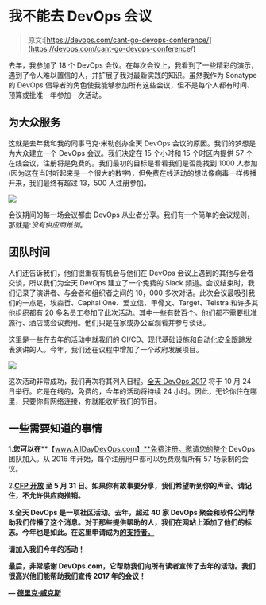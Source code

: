 # 我不能去 DevOps 会议

> 原文:[https://devops.com/cant-go-devops-conference/](https://devops.com/cant-go-devops-conference/)

去年，我参加了 18 个 DevOps 会议。在每次会议上，我看到了一些精彩的演示，遇到了令人难以置信的人，并扩展了我对最新实践的知识。虽然我作为 Sonatype 的 DevOps 倡导者的角色使我能够参加所有这些会议，但不是每个人都有时间、预算或批准一年参加一次活动。

## 为大众服务

这就是去年我和我的同事马克·米勒创办全天 DevOps 会议的原因。我们的梦想是为大众建立一个 DevOps 会议。我们决定在 15 个小时和 15 个时区内提供 57 个在线会议，注册将是免费的。我们最初的目标是看看我们是否能找到 1000 人参加(因为这在当时听起来是一个很大的数字)，但免费在线活动的想法像病毒一样传播开来，我们最终有超过 13，500 人注册参加。

![](../Images/d9e449bb5f65486990cc241ffc539c86.png)

会议期间的每一场会议都由 DevOps 从业者分享。我们有一个简单的会议规则，那就是:*没有供应商推销*。

## 团队时间

人们还告诉我们，他们很重视有机会与他们在 DevOps 会议上遇到的其他与会者交谈，所以我们为全天 DevOps 建立了一个免费的 Slack 频道。会议结束时，我们记录了演讲者、与会者和组织者之间的 10，000 多次对话。此次会议最吸引我们的一点是，埃森哲、Capital One、爱立信、甲骨文、Target、Telstra 和许多其他组织都有 20 多名员工参加了此次活动。其中一些有数百个。他们都不需要批准旅行、酒店或会议费用。他们只是在家或办公室观看并参与谈话。

这里是一些在去年的活动中就我们的 CI/CD、现代基础设施和自动化安全跟踪发表演讲的人。今年，我们还在议程中增加了一个政府发展项目。

![](../Images/37e01f3444ef883135c8ca83b7141208.png)

这次活动非常成功，我们再次将其列入日程。[全天 DevOps 2017](http://alldaydevops.com/) 将于 10 月 24 日举行。它是在线的，免费的，今年的活动将持续 24 小时。因此，无论你住在哪里，只要你有网络连接，你就能收听我们的节目。

## 一些需要知道的事情

1.**您可以在****【www.AllDayDevOps.com】**免费注册。邀请您的整个 DevOps 团队加入。从 2016 年开始，每个注册用户都可以免费观看所有 57 场录制的会议。

2.**[**CFP 开放**](https://www.papercall.io/alldaydevops-2017) **至 5 月 31 日**。如果你有故事要分享，我们希望听到你的声音。请记住，不允许供应商推销。**

**3.**全天 DevOps 是一项社区活动**。去年，超过 40 家 DevOps 聚会和软件公司帮助我们传播了这个消息。对于那些提供帮助的人，我们在网站上添加了他们的标志。今年也是如此。在这里申请成为[的支持者。](http://www.alldaydevops.com/become-a-supporter)**

**请加入我们今年的活动！**

**最后，非常感谢 DevOps.com，它帮助我们向所有读者宣传了去年的活动。我们很高兴他们能帮助我们宣传 2017 年的会议！**

**— [德里克·威克斯](https://devops.com/author/derek-e-weeks/)**